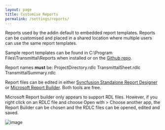 ```yaml
---
layout: page
title: Customise Reports
permalink: /settings/reports/
---
```

Reports used by the addin default to embedded report templates.  Reports can be customised and placed in a shared location where multiple users can use the same report templates.

Sample report templates can be found in C:\Program Files\Transmittal\Reports when installed or on the [Github repo](https://github.com/russgreen/Transmittal/tree/main/Transmittal.Reports/Reports).

Report names __must__ be:
ProjectDirectory.rdlc
TransmittalSheet.rdlc
TransmittalSummary.rdlc

Report files can be edited in either [Syncfusion Standalone Report Designer](https://www.boldreports.com/standalone-report-designer) or [Microsoft Report Builder](https://www.microsoft.com/en-us/download/details.aspx?id=53613). Both tools are free.

Microsoft Report builder only appears to support RDL files.  However, if you right click on an RDLC file and choose Open with > Choose another app, the Report Builder can be chosen and the RDLC files can be opened, edited and saved.

![image](https://user-images.githubusercontent.com/1886088/175804963-6846002a-68fc-49c8-9987-27133c3c7763.png)
